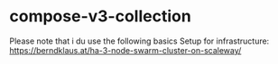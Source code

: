 # compose-v3-collection

Please note that i du use the following basics Setup for infrastructure:
https://berndklaus.at/ha-3-node-swarm-cluster-on-scaleway/


